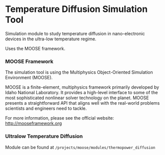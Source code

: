 # Temperature Diffusion Simulation Tool

Simulation module to study temperature diffusion in nano-electronic devices in the ultra-low temperature regime.

Uses the MOOSE framework.


### MOOSE Framework

The simulation tool is using the Multiphysics Object-Oriented Simulation Environment (MOOSE).

MOOSE is a finite-element, multiphysics framework primarily developed by Idaho National Laboratory. It provides a high-level interface to some of the most sophisticated nonlinear solver technology on the planet. MOOSE presents a straightforward API that aligns well with the real-world problems scientists and engineers need to tackle.

For more information, please see the official website: http://mooseframework.org


### Ultralow Temperature Diffusion

Module can be found at `/projects/moose/modules/thermopower_diffusion`
